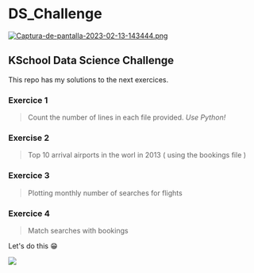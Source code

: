 # **DS_Challenge**
[![Captura-de-pantalla-2023-02-13-143444.png](https://i.postimg.cc/JtVM6MxR/Captura-de-pantalla-2023-02-13-143444.png)](https://postimg.cc/fSKGk41P)
## **KSchool Data Science Challenge**

This repo has my solutions to the next exercices.

### Exercice 1

> Count the number of lines in each file provided. *Use Python!*

### Exercise 2

> Top 10 arrival airports in the worl in 2013 ( using the bookings file )

### Exercice 3

> Plotting monthly number of searches for flights

### Exercice 4

> Match searches with bookings

Let's do this 😁

![](https://media.giphy.com/media/heIX5HfWgEYlW/giphy.gif)